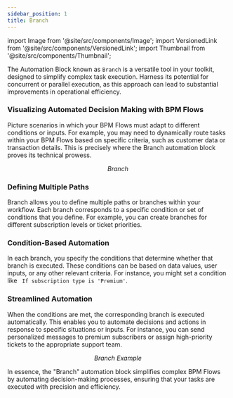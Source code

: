 ```yaml
---
sidebar_position: 1
title: Branch
---
```


import Image from '@site/src/components/Image';
import VersionedLink from '@site/src/components/VersionedLink';
import Thumbnail from '@site/src/components/Thumbnail';


The Automation Block known as `Branch` is a versatile tool in your toolkit, designed to simplify complex task execution. Harness its potential for concurrent or parallel execution, as this approach can lead to substantial improvements in operational efficiency.

<figure>
<Thumbnail src="/img/reference/automation-blocks/branch/branch.jpeg" alt="Branch" />
</figure>

### Visualizing Automated Decision Making with BPM Flows

Picture scenarios in which your BPM Flows must adapt to different conditions or inputs. For example, you may need to dynamically route tasks within your BPM Flows based on specific criteria, such as customer data or transaction details. This is precisely where the Branch automation block proves its technical prowess.

<figure>
<Thumbnail src="/img/reference/automation-blocks/branch/branch-visual.jpeg" alt="Branch" />
<figcaption align='center'><i>Branch</i></figcaption>
</figure>

### Defining Multiple Paths

Branch allows you to define multiple paths or branches within your workflow. Each branch corresponds to a specific condition or set of conditions that you define. For example, you can create branches for different subscription levels or ticket priorities.

### Condition-Based Automation

In each branch, you specify the conditions that determine whether that branch is executed. These conditions can be based on data values, user inputs, or any other relevant criteria. For instance, you might set a condition like ` If subscription type is 'Premium'`.

### Streamlined Automation

When the conditions are met, the corresponding branch is executed automatically. This enables you to automate decisions and actions in response to specific situations or inputs. For instance, you can send personalized messages to premium subscribers or assign high-priority tickets to the appropriate support team.

<figure>
<Thumbnail src="/img/reference/automation-blocks/branch/branch-example.jpeg" alt="Branch" />
<figcaption align='center'><i>Branch Example</i></figcaption>
</figure>

In essence, the "Branch" automation block simplifies complex BPM Flows by automating decision-making processes, ensuring that your tasks are executed with precision and efficiency.
